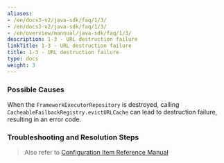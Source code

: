 ```yaml
---
aliases:
- /en/docs3-v2/java-sdk/faq/1/3/
- /en/docs3-v2/java-sdk/faq/1/3/
- /en/overview/mannual/java-sdk/faq/1/3/
description: 1-3 - URL destruction failure
linkTitle: 1-3 - URL destruction failure
title: 1-3 - URL destruction failure
type: docs
weight: 3
---
```







### Possible Causes
When the `FrameworkExecutorRepository` is destroyed, calling `CacheableFailbackRegistry.evictURLCache` can lead to destruction failure, resulting in an error code.

### Troubleshooting and Resolution Steps

> Also refer to [Configuration Item Reference Manual](/en/overview/mannual/java-sdk/reference-manual/config/properties/)

